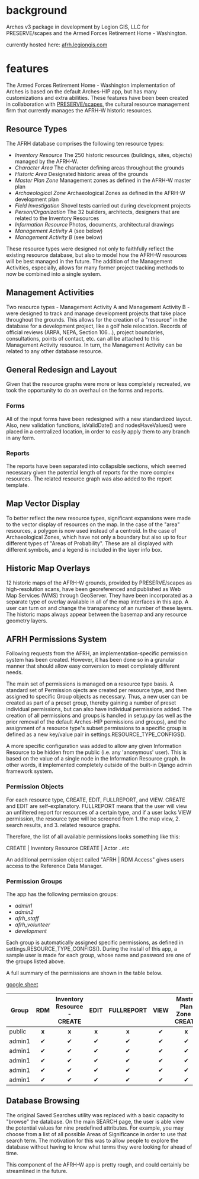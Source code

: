 # background

Arches v3 package in development by Legion GIS, LLC for PRESERVE/scapes and the Armed Forces Retirement Home - Washington.

currently hosted here: [afrh.legiongis.com](http://afrh.legiongis.com)

# features

The Armed Forces Retirement Home - Washington implementation of Arches is based on the default Arches-HIP app, but has many customizations and extra abilities. These features have been been created in collaboration with [PRESERVE/scapes](http://www.preservescapes.com), the cultural resource management firm that currently manages the AFRH-W historic resources.

## Resource Types

The AFRH database comprises the following ten resource types:

+ *Inventory Resource* The 250 historic resources (buildings, sites, objects) managed by the AFRH-W.
+ *Character Area* The character defining areas throughout the grounds
+ *Historic Area* Designated historic areas of the grounds
+ *Master Plan Zone* Management zones as defined in the AFRH-W master plan
+ *Archaeological Zone* Archaeological Zones as defined in the AFRH-W development plan
+ *Field Investigation* Shovel tests carried out during development projects
+ *Person/Organization* The 32 builders, architects, designers that are related to the Inventory Resources
+ *Information Resource* Photos, documents, architectural drawings
+ *Management Activity A* (see below)
+ *Management Activity B* (see below)

These resource types were designed not only to faithfully reflect the existing resource database, but also to model how the AFRH-W resources will be best managed in the future. The addition of the Management Activities, especially, allows for many former project tracking methods to now be combined into a single system.

## Management Activities

Two resource types - Management Activity A and Management Activity B - were designed to track and manage development projects that take place throughout the grounds. This allows for the creation of a "resource" in the database for a development project, like a golf hole relocation. Records of official reviews (ARPA, NEPA, Section 106...), project boundaries, consultations, points of contact, etc. can all be attached to this Management Activity resource. In turn, the Management Activity can be related to any other database resource.

## General Redesign and Layout

Given that the resource graphs were more or less completely recreated, we took the opportunity to do an overhaul on the forms and reports.

### Forms

All of the input forms have been redesigned with a new standardized layout. Also, new validation functions, isValidDate() and nodesHaveValues() were placed in a centralized location, in order to easily apply them to any branch in any form.

### Reports

The reports have been separated into collapsible sections, which seemed necessary given the potential length of reports for the more complex resources. The related resource graph was also added to the report template.

## Map Vector Display

To better reflect the new resource types, significant expansions were made to the vector display of resources on the map. In the case of the "area" resources, a polygon is now used instead of a centroid. In the case of Archaeological Zones, which have not only a boundary but also up to four different types of "Areas of Probability". These are all displayed with different symbols, and a legend is included in the layer info box.

## Historic Map Overlays

12 historic maps of the AFRH-W grounds, provided by PRESERVE/scapes as high-resolution scans, have been georeferenced and published as Web Map Services (WMS) through GeoServer. They have been incorporated as a separate type of overlay available in all of the map interfaces in this app. A user can turn on and change the transparency of an number of these layers.  The historic maps always appear between the basemap and any resource geometry layers.

## AFRH Permissions System

Following requests from the AFRH, an implementation-specific permission system has been created. However, it has been done so in a granular manner that should allow easy conversion to meet completely different needs.

The main set of permissions is managed on a resource type basis. A standard set of Permission ojects are created per resource type, and then assigned to specific Group objects as necessary. Thus, a new user can be created as part of a preset group, thereby gaining a number of preset individual permissions, but can also have individual permissions added. The creation of all permissions and groups is handled in setup.py (as well as the prior removal of the default Arches-HIP permissions and groups), and the assignment of a resource type's subset permissions to a specific group is defined as a new key/value pair in settings.RESOURCE_TYPE_CONFIGS().

A more specific configuration was added to allow any given Information Resource to be hidden from the public (i.e. any 'anonymous' user). This is based on the value of a single node in the Information Resource graph. In other words, it implemented completely outside of the built-in Django admin framework system.

### Permission Objects

For each resource type, CREATE, EDIT, FULLREPORT, and VIEW. CREATE and EDIT are self-explanatory. FULLREPORT means that the user will view an unfiltered report for resources of a certain type, and if a user lacks VIEW permission, the resource type will be screened from 1. the map view, 2. search results, and 3. related resource graphs.

Therefore, the list of all available permissions looks something like this:

CREATE | Inventory Resource
CREATE | Actor
..etc

An additional permission object called "AFRH | RDM Access" gives users access to the Reference Data Manager.

### Permission Groups

The app has the following permission groups:

+ *admin1*
+ *admin2*
+ *afrh_staff*
+ *afrh_volunteer*
+ *development*

Each group is automatically assigned specific permissions, as defined in settings.RESOURCE_TYPE_CONFIGS(). During the install of this app, a sample user is made for each group, whose name and password are one of the groups listed above.

A full summary of the permissions are shown in the table below.

[google sheet](https://docs.google.com/a/preservescapes.com/spreadsheets/d/1chESyXrU5NizBBQ6tc4SCFMbYll7-NuKQKcDZYfPW9g/pubhtml)

| Group  | RDM      | Inventory Resource - CREATE | EDIT     | FULLREPORT | VIEW     | Master Plan Zone - CREATE | EDIT     | FULLREPORT | VIEW     | Character Area - CREATE   | EDIT     | FULLREPORT | VIEW     | Archaeological Zone - CREATE | EDIT     | FULLREPORT | VIEW     | Master Plan Zone - CREATE | EDIT     | FULLREPORT | VIEW     | Field Investigation - CREATE | EDIT     | FULLREPORT | VIEW     | Actor - CREATE | EDIT     | FULLREPORT | VIEW     | Information Resource - CREATE | EDIT     | FULLREPORT | VIEW     |  Management Activity (A) - CREATE | EDIT     | FULLREPORT | VIEW     |  Management Activity (B) - CREATE | EDIT     | FULLREPORT | VIEW     |
| ------ | :------: | :-------------------------: | :------: | :--------: | :------: | :-----------------------: | :------: | :--------: | :------: | :-----------------------: | :------: | :--------: | :------: | :--------------------------: | :------: | :--------: | :------: | :-----------------------: | :------: | :--------: | :------: | :--------------------------: | :------: | :--------: | :------: | :------------: | :------: | :--------: | :------: | :---------------------------: | :------: | :--------: | :------: | :-------------------------------: | :------: | :--------: | :------: | :-------------------------------: | :------: | :--------: | :------: |
| public | **x**    | **x**                       | **x**    | **x**      | &#10004; | **x**                     | **x**    | **x**      | &#10004; | **x**                     | **x**    | **x**      | &#10004; | **x**                        | **x**    | **x**      | &#10004; | **x**                     | **x**    | **x**      | &#10004; | **x**                        | **x**    | **x**      | &#10004; | **x**          | **x**    | **x**      | &#10004; | **x**                         | **x**    | **x**      | &#10004; | **x**                             | **x**    | **x**      | **x**    | **x**                             | **x**    | **x**      | **x**    |
| admin1 | &#10004; | &#10004;                    | &#10004; | &#10004;   | &#10004; | &#10004;                  | &#10004; | &#10004;   | &#10004; | &#10004;                  | &#10004; | &#10004;   | &#10004; | &#10004;                     | &#10004; | &#10004;   | &#10004; | &#10004;                  | &#10004; | &#10004;   | &#10004; | &#10004;                     | &#10004; | &#10004;   | &#10004; | &#10004;       | &#10004; | &#10004;   | &#10004; | &#10004;                      | &#10004; | &#10004;   | &#10004; | &#10004;                          | &#10004; | &#10004;   | &#10004; | &#10004;                          | &#10004; | &#10004;   | &#10004; |
| admin1 | &#10004; | &#10004;                    | &#10004; | &#10004;   | &#10004; | &#10004;                  | &#10004; | &#10004;   | &#10004; | &#10004;                  | &#10004; | &#10004;   | &#10004; | &#10004;                     | &#10004; | &#10004;   | &#10004; | &#10004;                  | &#10004; | &#10004;   | &#10004; | &#10004;                     | &#10004; | &#10004;   | &#10004; | &#10004;       | &#10004; | &#10004;   | &#10004; | &#10004;                      | &#10004; | &#10004;   | &#10004; | &#10004;                          | &#10004; | &#10004;   | &#10004; | &#10004;                          | &#10004; | &#10004;   | &#10004; |
| admin1 | &#10004; | &#10004;                    | &#10004; | &#10004;   | &#10004; | &#10004;                  | &#10004; | &#10004;   | &#10004; | &#10004;                  | &#10004; | &#10004;   | &#10004; | &#10004;                     | &#10004; | &#10004;   | &#10004; | &#10004;                  | &#10004; | &#10004;   | &#10004; | &#10004;                     | &#10004; | &#10004;   | &#10004; | &#10004;       | &#10004; | &#10004;   | &#10004; | &#10004;                      | &#10004; | &#10004;   | &#10004; | &#10004;                          | &#10004; | &#10004;   | &#10004; | &#10004;                          | &#10004; | &#10004;   | &#10004; |
| admin1 | &#10004; | &#10004;                    | &#10004; | &#10004;   | &#10004; | &#10004;                  | &#10004; | &#10004;   | &#10004; | &#10004;                  | &#10004; | &#10004;   | &#10004; | &#10004;                     | &#10004; | &#10004;   | &#10004; | &#10004;                  | &#10004; | &#10004;   | &#10004; | &#10004;                     | &#10004; | &#10004;   | &#10004; | &#10004;       | &#10004; | &#10004;   | &#10004; | &#10004;                      | &#10004; | &#10004;   | &#10004; | &#10004;                          | &#10004; | &#10004;   | &#10004; | &#10004;                          | &#10004; | &#10004;   | &#10004; |
| admin1 | &#10004; | &#10004;                    | &#10004; | &#10004;   | &#10004; | &#10004;                  | &#10004; | &#10004;   | &#10004; | &#10004;                  | &#10004; | &#10004;   | &#10004; | &#10004;                     | &#10004; | &#10004;   | &#10004; | &#10004;                  | &#10004; | &#10004;   | &#10004; | &#10004;                     | &#10004; | &#10004;   | &#10004; | &#10004;       | &#10004; | &#10004;   | &#10004; | &#10004;                      | &#10004; | &#10004;   | &#10004; | &#10004;                          | &#10004; | &#10004;   | &#10004; | &#10004;                          | &#10004; | &#10004;   | &#10004; |

## Database Browsing

The original Saved Searches utility was replaced with a basic capacity to "browse" the database. On the main SEARCH page, the user is able view the potential values for nine predefined attributes. For example, you may choose from a list of all possible Areas of Significance in order to use that search term. The motivation for this was to allow people to explore the database without having to know what terms they were looking for ahead of time.

This component of the AFRH-W app is pretty rough, and could certainly be streamlined in the future.
